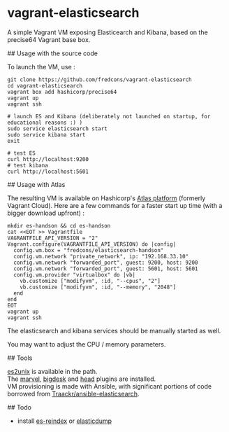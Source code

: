 # vagrant-elasticsearch

A simple Vagrant VM exposing Elasticearch and Kibana, based on the precise64 Vagrant base box. 

## Usage with the source code

To launch the VM, use : 

```
git clone https://github.com/fredcons/vagrant-elasticsearch
cd vagrant-elasticsearch
vagrant box add hashicorp/precise64
vagrant up
vagrant ssh

# launch ES and Kibana (deliberately not launched on startup, for educational reasons :) )
sudo service elasticsearch start
sudo service kibana start
exit

# test ES
curl http://localhost:9200
# test kibana
curl http://localhost:5601
```

## Usage with Atlas

The resulting VM is available on Hashicorp's [Atlas platform](https://atlas.hashicorp.com/fredcons/boxes/elasticsearch-handson) (formerly Vagrant Cloud). Here are a few commands for a faster start up time (with a bigger download upfront) :

```
mkdir es-handson && cd es-handson
cat <<EOT >> Vagrantfile
VAGRANTFILE_API_VERSION = "2"
Vagrant.configure(VAGRANTFILE_API_VERSION) do |config|
  config.vm.box = "fredcons/elasticsearch-handson"
  config.vm.network "private_network", ip: "192.168.33.10"
  config.vm.network "forwarded_port", guest: 9200, host: 9200
  config.vm.network "forwarded_port", guest: 5601, host: 5601
  config.vm.provider "virtualbox" do |vb|
    vb.customize ["modifyvm", :id, "--cpus", "2"]
    vb.customize ["modifyvm", :id, "--memory", "2048"]
  end
end
EOT
vagrant up
vagrant ssh
```

The elasticsearch and kibana services should be manually started as well.

You may want to adjust the CPU / memory parameters.

## Tools

[es2unix](https://github.com/elastic/es2unix) is available in the path.   
The [marvel](https://www.elastic.co/products/marvel), [bigdesk](http://bigdesk.org/) and [head](http://mobz.github.io/elasticsearch-head/) plugins are installed.   
VM provisioning is made with Ansible, with significant portions of code borrowed from [Traackr/ansible-elasticsearch](https://github.com/Traackr/ansible-elasticsearch).   

## Todo
 
- install [es-reindex](https://github.com/geronime/es-reindex) or [elasticdump](https://github.com/taskrabbit/elasticsearch-dump/)
